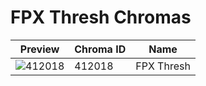 # FPX Thresh Chromas



| Preview | Chroma ID | Name |
|---------|-----------|------|
| ![412018](https://raw.communitydragon.org/latest/plugins/rcp-be-lol-game-data/global/default/v1/champion-chroma-images/412/412018.png) | 412018 | FPX Thresh |